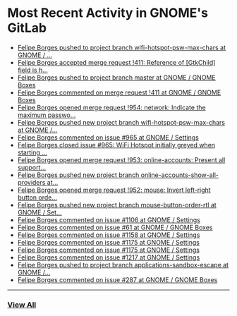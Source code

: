 # Most Recent Activity in GNOME's GitLab

<!-- BLOG-POST-LIST:START -->
- [Felipe Borges pushed to project branch wifi-hotspot-psw-max-chars at GNOME / ...](https://gitlab.gnome.org/GNOME/gnome-control-center/-/commit/1b770ef65c11b85934842cd34d98212488b5b73f)
- [Felipe Borges accepted merge request !411: Reference of [GtkChild] field is h...](https://gitlab.gnome.org/GNOME/gnome-boxes/-/merge_requests/411)
- [Felipe Borges pushed to project branch master at GNOME / GNOME Boxes](https://gitlab.gnome.org/GNOME/gnome-boxes/-/commit/dc07f3c1f1d5359f5154430fe600abf9e261883b)
- [Felipe Borges commented on merge request !411 at GNOME / GNOME Boxes](https://gitlab.gnome.org/GNOME/gnome-boxes/-/merge_requests/411#note_1042775)
- [Felipe Borges opened merge request !954: network: Indicate the maximum passwo...](https://gitlab.gnome.org/GNOME/gnome-control-center/-/merge_requests/954)
- [Felipe Borges pushed new project branch wifi-hotspot-psw-max-chars at GNOME /...](https://gitlab.gnome.org/GNOME/gnome-control-center/-/commits/wifi-hotspot-psw-max-chars)
- [Felipe Borges commented on issue #965 at GNOME / Settings](https://gitlab.gnome.org/GNOME/gnome-control-center/-/issues/965#note_1042253)
- [Felipe Borges closed issue #965: WiFi Hotspot initially greyed when starting ...](https://gitlab.gnome.org/GNOME/gnome-control-center/-/issues/965)
- [Felipe Borges opened merge request !953: online-accounts: Present all support...](https://gitlab.gnome.org/GNOME/gnome-control-center/-/merge_requests/953)
- [Felipe Borges pushed new project branch online-accounts-show-all-providers at...](https://gitlab.gnome.org/GNOME/gnome-control-center/-/commits/online-accounts-show-all-providers)
- [Felipe Borges opened merge request !952: mouse: Invert left-right button orde...](https://gitlab.gnome.org/GNOME/gnome-control-center/-/merge_requests/952)
- [Felipe Borges pushed new project branch mouse-button-order-rtl at GNOME / Set...](https://gitlab.gnome.org/GNOME/gnome-control-center/-/commits/mouse-button-order-rtl)
- [Felipe Borges commented on issue #1106 at GNOME / Settings](https://gitlab.gnome.org/GNOME/gnome-control-center/-/issues/1106#note_1042193)
- [Felipe Borges commented on issue #61 at GNOME / GNOME Boxes](https://gitlab.gnome.org/GNOME/gnome-boxes/-/issues/61#note_1042189)
- [Felipe Borges commented on issue #1158 at GNOME / Settings](https://gitlab.gnome.org/GNOME/gnome-control-center/-/issues/1158#note_1042180)
- [Felipe Borges commented on issue #1175 at GNOME / Settings](https://gitlab.gnome.org/GNOME/gnome-control-center/-/issues/1175#note_1042176)
- [Felipe Borges commented on issue #1175 at GNOME / Settings](https://gitlab.gnome.org/GNOME/gnome-control-center/-/issues/1175#note_1042175)
- [Felipe Borges commented on issue #1217 at GNOME / Settings](https://gitlab.gnome.org/GNOME/gnome-control-center/-/issues/1217#note_1042170)
- [Felipe Borges pushed to project branch applications-sandbox-escape at GNOME /...](https://gitlab.gnome.org/GNOME/gnome-control-center/-/compare/4aa472951ff5d1563afd042d056379587714e4c7...58f85e0d3d9d489043890455d45e3c3861e13e58)
- [Felipe Borges commented on issue #287 at GNOME / GNOME Boxes](https://gitlab.gnome.org/GNOME/gnome-boxes/-/issues/287#note_1042040)
<!-- BLOG-POST-LIST:END -->

___

### [View All](https://gitlab.gnome.org/users/felipeborges/activity)
